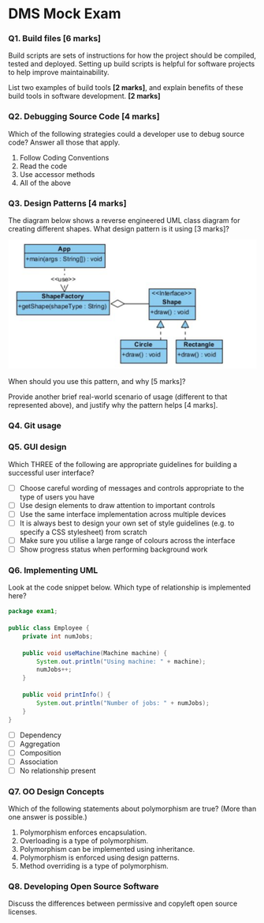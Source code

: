 # DMS Mock Exam

### Q1. Build files [6 marks]

Build scripts are sets of instructions for how the project should be compiled, tested and deployed. Setting up build scripts is helpful for software projects to help improve maintainability.

List two examples of build tools **[2 marks]**, 
and explain benefits of these build tools in software development. **[2 marks]**

### Q2. Debugging Source Code [4 marks]

Which of the following strategies could a developer use to debug source code? Answer all those that apply. 

1.   Follow Coding Conventions
2.   Read the code
3.   Use accessor methods
4.   All of the above

### Q3. Design Patterns [4 marks]

The diagram below shows a reverse engineered UML class diagram for creating different shapes. What design pattern is it using [3 marks]?

<img src="assets/Screenshot 2024-01-20 at 22.19.00.png" alt="Screenshot 2024-01-20 at 22.19.00" style="zoom:50%;" />

When should you use this pattern, and why [5 marks]?

Provide another brief real-world scenario of usage (different to that represented above), and justify why the pattern helps [4 marks].

### Q4. Git usage

### Q5. GUI design

Which THREE of the following are appropriate guidelines for building a successful user interface?

-   [ ] Choose careful wording of messages and controls appropriate to the type of users you have
-   [ ] Use design elements to draw attention to important controls
-   [ ] Use the same interface implementation across multiple devices
-   [ ] It is always best to design your own set of style guidelines (e.g. to specify a CSS stylesheet) from scratch
-   [ ] Make sure you utilise a large range of colours across the interface
-   [ ] Show progress status when performing background work

### Q6. Implementing UML

Look at the code snippet below. Which type of relationship is implemented here?

```java
package exam1;

public class Employee {
    private int numJobs;

	public void useMachine(Machine machine) {
        System.out.println("Using machine: " + machine);
        numJobs++;
    }
    
    public void printInfo() {
        System.out.println("Number of jobs: " + numJobs);
    }
}
```

-   [ ] Dependency
-   [ ] Aggregation
-   [ ] Composition
-   [ ] Association
-   [ ] No relationship present

### Q7. OO Design Concepts

Which of the following statements about polymorphism are true? (More than one answer is possible.)

1.   Polymorphism enforces encapsulation.
2.   Overloading is a type of polymorphism.
3.   Polymorphism can be implemented using inheritance. 
4.   Polymorphism is enforced using design patterns.
5.   Method overriding is a type of polymorphism.

### Q8. Developing Open Source Software

Discuss the differences between permissive and copyleft open source licenses.










